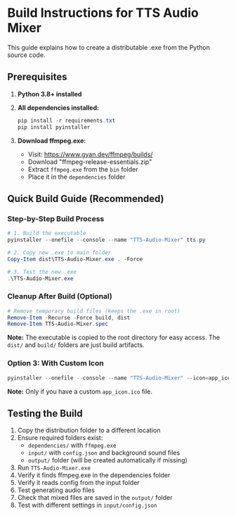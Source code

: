 # Build Instructions for TTS Audio Mixer

This guide explains how to create a distributable .exe from the Python source code.

## Prerequisites

1. **Python 3.8+ installed**
2. **All dependencies installed:**
   ```powershell
   pip install -r requirements.txt
   pip install pyinstaller
   ```

3. **Download ffmpeg.exe:**
   - Visit: https://www.gyan.dev/ffmpeg/builds/
   - Download "ffmpeg-release-essentials.zip"
   - Extract `ffmpeg.exe` from the `bin` folder
   - Place it in the `dependencies` folder

## Quick Build Guide (Recommended)

### Step-by-Step Build Process

```powershell
# 1. Build the executable 
pyinstaller --onefile --console --name "TTS-Audio-Mixer" tts.py

# 2. Copy new .exe to main folder
Copy-Item dist\TTS-Audio-Mixer.exe . -Force

# 3. Test the new .exe
.\TTS-Audio-Mixer.exe
```

### Cleanup After Build (Optional)

```powershell
# Remove temporary build files (keeps the .exe in root)
Remove-Item -Recurse -Force build, dist
Remove-Item TTS-Audio-Mixer.spec
```

**Note:** The executable is copied to the root directory for easy access. The `dist/` and `build/` folders are just build artifacts.

### Option 3: With Custom Icon

```powershell
pyinstaller --onefile --console --name "TTS-Audio-Mixer" --icon=app_icon.ico tts.py
```

**Note:** Only if you have a custom `app_icon.ico` file.

## Testing the Build

1. Copy the distribution folder to a different location
2. Ensure required folders exist:
   - `dependencies/` with `ffmpeg.exe`
   - `input/` with `config.json` and background sound files
   - `output/` folder (will be created automatically if missing)
3. Run `TTS-Audio-Mixer.exe`
4. Verify it finds ffmpeg.exe in the dependencies folder
5. Verify it reads config from the input folder
6. Test generating audio files
7. Check that mixed files are saved in the `output/` folder
8. Test with different settings in `input/config.json`
